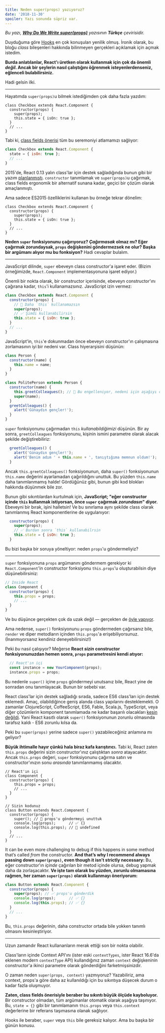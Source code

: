 ```yaml
---
title: Neden super(props) yazıyoruz?
date: '2018-11-30'
spoiler: Yazı sonunda süpriz var.
---
```


*Bu yazı, **[Why Do We Write super(props)](https://overreacted.io/why-do-we-write-super-props/)** yazısının **Türkçe** çevirisidir.*

Duyduğuma göre [Hooks](https://reactjs.org/docs/hooks-intro.html) en çok konuşulan yenilik olmuş. İronik olarak, bu bloğu *class* bileşenleri hakkında bilinmeyen gerçekleri açıklamak için açmak istedim.

**Burda anlatılanlar, React'ı üretken olarak kullanmak için çok da önemli *değil*. Ancak bir şeylerin nasıl çalıştığını öğrenmek isteyenlerdenseniz, eğlenceli bulabilirsiniz.**

Hadi gelsin ilki.

---

Hayatımda `super(props)`u bilmek istediğimden çok daha fazla yazdım:

```js{3}
class Checkbox extends React.Component {
  constructor(props) {
    super(props);
    this.state = { isOn: true };
  }
  // ...
}
```

Tabi ki, [class fields önerisi](https://github.com/tc39/proposal-class-fields) tüm bu seremoniyi atlamamızı sağlıyor:

```js
class Checkbox extends React.Component {
  state = { isOn: true };
  // ...
}
```

2015'de, React 0.13 yalın class'lar için destek sağladığında bunun gibi bir yazım [planlanmıştı](https://reactjs.org/blog/2015/01/27/react-v0.13.0-beta-1.html#es7-property-initializers). `constructor` tanımlamak ve `super(props)`u çağırmak, class fields ergonomik bir alternatif sunana kadar, geçici bir çözüm olarak amaçlanmıştı.

Ama sadece ES2015 özelliklerini kullanan bu örneğe tekrar dönelim:

```js{3}
class Checkbox extends React.Component {
  constructor(props) {
    super(props);
    this.state = { isOn: true };
  }
  // ...
}
```

**Neden `super` fonksiyonunu çağırıyoruz? *Çağırmasak* olmaz mı? Eğer çağırmak zorundaysak, `props` değişkenini göndermezsek ne olur? Başka bir argümanı alıyor mu bu fonksiyon?** Hadi cevaplar bulalım.

---

JavaScript dilinde, `super` ebeveyn class constructor'a işaret eder. (Bizim örneğimizde, `React.Component` implementasyonuna işaret ediyor.)

Önemli bir nokta olarak, bir constructor içerisinde, ebeveyn constructor'ını çağırana kadar, `this`'i kullanamazsınız. JavaScript izin vermez:

```js
class Checkbox extends React.Component {
  constructor(props) {
    // 🔴 Daha `this` kullanamazsın
    super(props);
    // ✅ Şimdi kullanabilirsin
    this.state = { isOn: true };
  }
  // ...
}
```

JavaScript'in, `this`'e dokunmadan önce ebeveyn constructor'ın çalışmasına zorlamasının iyi bir nedeni var. Class hiyerarşisini düşünün:

```js
class Person {
  constructor(name) {
    this.name = name;
  }
}

class PolitePerson extends Person {
  constructor(name) {
    this.greetColleagues(); // 🔴 Bu engelleniyor, nedeni için aşağıyı okuyun
    super(name);
  }
  greetColleagues() {
    alert('Günaydın gençler!');
  }
}
```

`super` fonksiyonunu çağırmadan `this` *kullanabildiğimizi* düşünün. Bir ay sonra, `greetColleagues` fonksiyonunu, kişinin ismini parametre olarak alacak şekilde değiştirebiliriz:

```js
  greetColleagues() {
    alert('Günaydın gençler!');
    alert('Benim adım ' + this.name + ', tanıştığıma memnun oldum!');
  }
```

Ancak `this.greetColleagues()` fonksiyonunun, daha `super()` fonksiyonunun `this.name` değerini ayarlamadan çağırıldığını unuttuk. Bu yüzden `this.name` daha tanımlanmamış halde! Gördüğünüz gibi, bunun gibi kod blokları hakkında düşünmek bile zor.

Bunun gibi sıkıntılardan kurtulmak için, **JavaScript; "eğer constructor içinde `this` kullanmak istiyorsan, önce `super` çağırmak *zorundasın*" diyor.** Ebeveyni bir bırak, işini halletsin! Ve bu sınırlama aynı şekilde class olarak tanımlanmış React komponentlerine de uygulanıyor:

```js
  constructor(props) {
    super(props);
    // ✅ Burdan sonra `this` kullanabilrsin
    this.state = { isOn: true };
  }
```

Bu bizi başka bir soruya yöneltiyor: neden `props`'u göndermeliyiz?

---

`super` fonksiyonuna `props` argümanını göndermem gerekiyor ki `React.Component`'in constructor fonksiyonu `this.props`'u oluşturabilsin diye düşünebilirsiniz:

```js
// Inside React
class Component {
  constructor(props) {
    this.props = props;
    // ...
  }
}
```

Ve bu düşünce gerçekten çok da uzak değil — gerçekten de [öyle yapıyor](https://github.com/facebook/react/blob/1d25aa5787d4e19704c049c3cfa985d3b5190e0d/packages/react/src/ReactBaseClasses.js#L22).

Ama nedense, `super()` fonksiyonunu `props` göndermeden çağırsanız bile, `render` ve diper metodların içinden `this.props`'a erişebiliyorsunuz. (İnanmıyorsanız kendiniz deneyebilirsiniz!)

Peki *bu* nasıl çalışıyor? Meğerse **React *sizin* constructor fonksiyonunuzdan hemen sonra, `props` parametresini kendi atıyor:**

```js
  // React'ın içi
  const instance = new YourComponent(props);
  instance.props = props;
```

Bu nedenle `super()` içine `props` göndermeyi unutsanız bile, React yine de sonradan onu tanımlayacak. Bunun bir sebebi var.

React class'lar için destek sağladığı sırada, sadece ES6 class'ları için destek eklemedi. Amaç, olabildiğince geniş alanda class yapılarını desteklemekti. O zamanlar ClojureScript, CoffeeScript, ES6, Fable, Scala.js, TypeScript, veya diğer çözümlerin komponent tanımlamada ne kadar başarılı olacakları [kesin değildi](https://reactjs.org/blog/2015/01/27/react-v0.13.0-beta-1.html#other-languages). Yani React kasıtlı olarak `super()` fonksiyonunun zorunlu olmasında tarafsız kaldı - ES6 zorunlu kılsa da.

Peki bu `super(props)` yerine sadece `super()` yazabileceğiniz anlamına mı geliyor?

**Büyük ihtimalle hayır çünkü hala biraz kafa karıştırıcı.** Tabi ki, React zaten `this.props` değerini sizin constructor'ınız çalıştıktan *sonra* atayacaktır. Ancak `this.props` değeri, `super` fonksiyonunu çağırma satırı ve constructor'ınızın sonu *arasında* tanımlanmamış olacaktır.

```js{14}
// React'ın içi
class Component {
  constructor(props) {
    this.props = props;
    // ...
  }
}

// Sizin kodunuz
class Button extends React.Component {
  constructor(props) {
    super(); // 😬 props'u göndermeyi unuttuk
    console.log(props);      // ✅ {}
    console.log(this.props); // 😬 undefined 
  }
  // ...
}
```

It can be even more challenging to debug if this happens in some method that’s called *from* the constructor. **And that’s why I recommend always passing down `super(props)`, even though it isn’t strictly necessary:**
Bu, eğer constructor'ın *içinde* çağırılan bir metod içinde olursa, debug yapmak daha da zorlaşacaktır. **Ve işte tam olarak bu yüzden, zorunlu olmamasına rağmen, her zaman `super(props)` olarak kullanmayı öneriyorum:**

```js
class Button extends React.Component {
  constructor(props) {
    super(props); // ✅ props'u gönderdik
    console.log(props);      // ✅ {}
    console.log(this.props); // ✅ {}
  }
  // ...
}
```

Bu, `this.props` değerinin, daha constructor ortada bile yokken tanımlı olmasını kesinleştiriyor.

-----

Uzun zamandır React kullananların merak ettiği son bir nokta olabilir.

Class'ların içinde Context API'ını (ister eski `contextTypes`, ister React 16.6'da eklenen modern `contextType` API) kullandığınız zaman `context` değişkeninin constructor'a ikinci parametre olarak gönderdiğini farketmişsinizdir.

O zaman neden `super(props, context)` yazmıyoruz? Yazabiliriz, ama context, props'a göre daha az kullanıldığı için bu sıkıntıya düşecek durum o kadar fazla oluşmuyor.

**Zaten, class fields önerisiyle beraber bu sıkıntı büyük ölçüde kayboluyor.** Bir constructor olmadan, tüm argümanlar otomatik olarak aşağıya taşınıyor. Bu, `state = {}` gibi bir tanımlamanın `this.props` veya `this.context` değerlerine bir referans taşımasına olanak sağlıyor.

Hooks ile beraber, `super` veya `this` bile gereksiz kalıyor. Ama bu başka bir günün konusu.